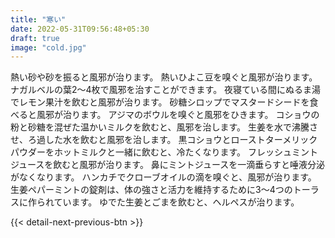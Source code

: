 ```yaml
---
title: "寒い"
date: 2022-05-31T09:56:48+05:30
draft: true
image: "cold.jpg"
---
```


熱い砂や砂を振ると風邪が治ります。
熱いひよこ豆を嗅ぐと風邪が治ります。
ナガルベルの葉2〜4枚で風邪を治すことができます。
夜寝ている間にぬるま湯でレモン果汁を飲むと風邪が治ります。
砂糖シロップでマスタードシードを食べると風邪が治ります。
アジマのボウルを嗅ぐと風邪をひきます。
コショウの粉と砂糖を混ぜた温かいミルクを飲むと、風邪を治します。
生姜を水で沸騰させ、ろ過した水を飲むと風邪を治します。
黒コショウとローストターメリックパウダーをホットミルクと一緒に飲むと、冷たくなります。
フレッシュミントジュースを飲むと風邪が治ります。
鼻にミントジュースを一滴垂らすと唾液分泌がなくなります。
ハンカチでクローブオイルの滴を嗅ぐと、風邪が治ります。
生姜ペパーミントの錠剤は、体の強さと活力を維持するために3〜4つのトーラスに作られています。
ゆでた生姜とごまを飲むと、ヘルペスが治ります。

{{< detail-next-previous-btn >}}
